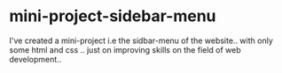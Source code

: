 # mini-project-sidebar-menu
I've created a mini-project i.e the sidbar-menu of the website..  with only some html and css .. just on improving skills on the field of web development..
